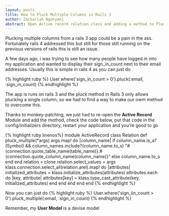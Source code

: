 ```yaml
---
layout: posts
title: How to Pluck Multiple Columns in Rails 3
author: Zachariah Ngonyani
abstract: Open Active record relation class and adding a method to Pluck Multiple Columns
---
```

Plucking multiple columns from a rails 3 app could be a pain in the ass. Fortunately rails 4 addressed this but still for those still running on the previous versions of rails this is still an issue. 

A few days ago, i was trying to see how many people have logged in into my application and wanted to display their sign_in_count next to their email addresses. Usually this is simple in rails 4 as you can just do 

  {% highlight ruby %}
    User.where('sign_in_count > 0').pluck(:email, :sign_in_count)
  {% endhighlight %}

The app is runs on rails 3 and the pluck method in Rails 3 only allows plucking a single column, so we had to find a way to make our owm method to overcome this.

Thanks to monkey-patching, we just had to re-open the **Active Record** Module and add the mothod, check the code below, put that code in the config/initializers directory, restart your application and you're good to go

  {% highlight ruby  linenos%}
  module ActiveRecord
    class Relation
      def pluck_multiple(*args)
        args.map! do |column_name|
          if column_name.is_a?(Symbol) && 
            column_names.include?(column_name.to_s)
            "#{connection.quote_table_name(table_name)}.#{connection.quote_column_name(column_name)}"
          else
            column_name.to_s
          end
        end
        relation = clone
        relation.select_values = args
        klass.connection.select_all(relation.arel).map! do |attributes|
          initialized_attributes = klass.initialize_attributes(attributes)
          attributes.each do |key, attribute|
            attributes[key] = klass.type_cast_attribute(key, initialized_attributes)
          end
        end
      end
    end
  end
  {% endhighlight %}

  Now you can just do 
  {% highlight ruby %}
  User.where('sign_iin_count > 0').pluck_multiple(:email, :sign_in_count)
  {% endhighlight %}

  Remember, my **User Model** is a devise model
